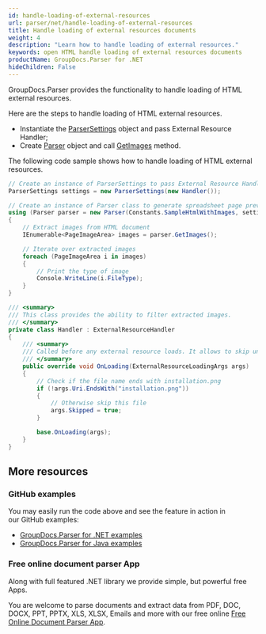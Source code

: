 ```yaml
---
id: handle-loading-of-external-resources
url: parser/net/handle-loading-of-external-resources
title: Handle loading of external resources documents
weight: 4
description: "Learn how to handle loading of external resources."
keywords: open HTML handle loading of external resources documents
productName: GroupDocs.Parser for .NET
hideChildren: False
---
```

GroupDocs.Parser provides the functionality to handle loading of HTML external resources.

Here are the steps to handle loading of HTML external resources.

*   Instantiate the [ParserSettings](https://reference.groupdocs.com/net/parser/groupdocs.parser.options/parsersettings) object and pass External Resource Handler;
*   Create [Parser](https://reference.groupdocs.com/net/parser/groupdocs.parser/parser) object and call [GetImages](https://reference.groupdocs.com/parser/net/groupdocs.parser/parser/getimages/) method.

The following code sample shows how to handle loading of HTML external resources.

```csharp
// Create an instance of ParserSettings to pass External Resource Handler
ParserSettings settings = new ParserSettings(new Handler());

// Create an instance of Parser class to generate spreadsheet page previews
using (Parser parser = new Parser(Constants.SampleHtmlWithImages, settings))
{
    // Extract images from HTML document
    IEnumerable<PageImageArea> images = parser.GetImages();

    // Iterate over extracted images
    foreach (PageImageArea i in images)
    {
        // Print the type of image
        Console.WriteLine(i.FileType);
    }
}

/// <summary>
/// This class provides the ability to filter extracted images.
/// </summary>
private class Handler : ExternalResourceHandler
{
    /// <summary>
    /// Called before any external resource loads. It allows to skip unnesesary file loading.
    /// </summary>
    public override void OnLoading(ExternalResourceLoadingArgs args)
    {
        // Check if the file name ends with installation.png
        if (!args.Uri.EndsWith("installation.png"))
        {
            // Otherwise skip this file
            args.Skipped = true;
        }

        base.OnLoading(args);
    }
}
```

## More resources

### GitHub examples

You may easily run the code above and see the feature in action in our GitHub examples:

*   [GroupDocs.Parser for .NET examples](https://github.com/groupdocs-parser/GroupDocs.Parser-for-.NET)    
*   [GroupDocs.Parser for Java examples](https://github.com/groupdocs-parser/GroupDocs.Parser-for-Java)    

### Free online document parser App

Along with full featured .NET library we provide simple, but powerful free Apps.

You are welcome to parse documents and extract data from PDF, DOC, DOCX, PPT, PPTX, XLS, XLSX, Emails and more with our free online [Free Online Document Parser App](https://products.groupdocs.app/parser).